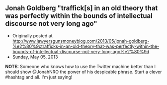 ## Jonah Goldberg "traffick[s] in an old theory that was perfectly within the bounds of intellectual discourse not very long ago"

 * Originally posted at http://www.lawyersgunsmoneyblog.com/2013/05/jonah-goldberg-%e2%80%9ctrafficks-in-an-old-theory-that-was-perfectly-within-the-bounds-of-intellectual-discourse-not-very-long-ago%e2%80%9d
 * Sunday, May 05, 2013

**NOTE:** Someone who knows how to use the Twitter machine better than I should show @JonahNRO the power of his despicable phrase. Start a clever #hashtag and all. I'm just saying!